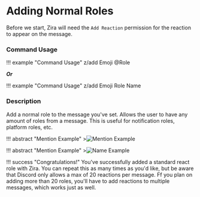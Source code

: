 # Adding Normal Roles

Before we start, Zira will need the `Add Reaction` permission for the reaction to appear on the message.

### Command Usage
!!! example "Command Usage"
    z/add Emoji @Role

***Or*** 

!!! example "Command Usage"
    z/add Emoji Role Name

### Description

Add a normal role to the message you've set. Allows the user to have any amount of roles from a message. This is useful for notification roles, platform roles, etc.

!!! abstract "Mention Example"
    >![Mention Example](http://i.imjake.me/files/aaf3r.png)

!!! abstract "Mention Example"
    >![Name Example](http://i.imjake.me/files/qprsg.png)

!!! success "Congratulations!"
    You've successfully added a standard react role with Zira. You can repeat this as many times as you'd like, but be aware that Discord only allows a max of 20 reactions per message. Ff you plan on adding more than 20 roles, you'll have to add reactions to multiple messages, which works just as well.
